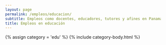 ```yaml
---
layout: page
permalink: /empleos/educacion/
subtitle: Empleos como docentes, educadores, tutores y afines en Panamá
title: Empleos en educación
---
```


{% assign category = 'edu' %}
{% include category-body.html %}